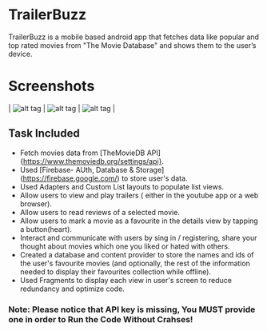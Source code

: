 # **TrailerBuzz**
TrailerBuzz is a mobile based android app that fetches data like popular and top rated movies from "The Movie Database" and shows them to the user’s device.

# **Screenshots**
| ![alt tag](https://user-images.githubusercontent.com/21064334/33891105-062a8f2e-df7b-11e7-90b6-ebc9cff00ae1.png) | ![alt tag](https://user-images.githubusercontent.com/21064334/33891106-0659db94-df7b-11e7-9750-d14f5059bfb9.png) | ![alt tag](https://user-images.githubusercontent.com/21064334/33891107-0688bfea-df7b-11e7-8c69-a46b764a462d.png) |


## Task Included
* Fetch movies data from [TheMovieDB API] {https://www.themoviedb.org/settings/api}.
* Used [Firebase- AUth, Database & Storage] (https://firebase.google.com/) to store user's data.
* Used Adapters and Custom List layouts to populate list views.
* Allow users to view and play trailers ( either in the youtube app or a web browser).
* Allow users to read reviews of a selected movie.
* Allow users to mark a movie as a favourite in the details view by tapping a button(heart).
* Interact and communicate with users by sing in / registering, share your thought about movies which one you liked or hated with others. 
* Created a database and content provider to store the names and ids of the user's favourite movies (and optionally, the rest of the information needed to display their favourites collection while offline).
* Used Fragments to display each view in user's screen to reduce redundancy and optimize code.


### Note: Please notice that API key is missing, You MUST provide one in order to Run the Code Without Crahses!
